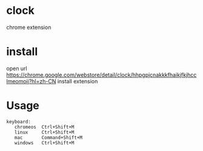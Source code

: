 # clock
chrome extension

# install 
open url https://chrome.google.com/webstore/detail/clock/hhpgpjcnakkkfhaikjfkjhcclmeomoij?hl=zh-CN install extension

# Usage
```
keyboard:
   chromeos  Ctrl+Shift+M
   linux     Ctrl+Shift+M
   mac       Command+Shift+M
   windows   Ctrl+Shift+M						
```
